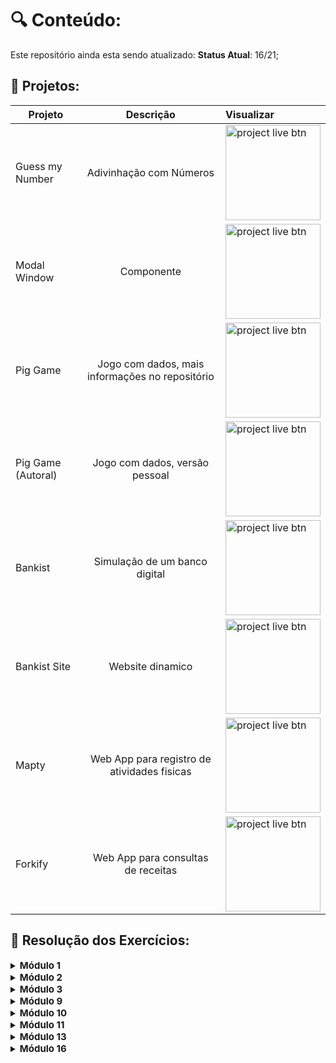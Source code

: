 


# :mag: Conteúdo:
Este repositório ainda esta sendo atualizado:
**Status Atual**: 16/21;

## :open_file_folder: Projetos:


| Projeto  |   Descrição    |  Visualizar |
|----------|:--------------:|:------------|
| Guess my Number |  Adivinhação com Números | <a href="https://guess-my-number-js-course.netlify.app"><img src="https://i.imgur.com/uLkkKPn.png" width="152" alt="project live btn"></a>|
| Modal Window |    Componente   |   <a href="https://modal-js-course.netlify.app"><img src="https://i.imgur.com/uLkkKPn.png" width="152" alt="project live btn"></a> |
|  Pig Game |  Jogo com dados, mais informações no repositório  | <a href="https://dice-js-course.netlify.app"><img src="https://i.imgur.com/uLkkKPn.png" width="152" alt="project live btn"></a> |
|  Pig Game (Autoral) |  Jogo com dados, versão pessoal  |   <a href="https://dice-game-js-course.netlify.app"><img src="https://i.imgur.com/uLkkKPn.png" width="152" alt="project live btn"></a> |
|  Bankist | Simulação de um banco digital| <a href="https://bankist-js-course.netlify.app"><img src="https://i.imgur.com/uLkkKPn.png" width="152" alt="project live btn"></a> |
|  Bankist Site | Website dinamico  | <a href="https://bankist-site-js-course.netlify.app"><img src="https://i.imgur.com/uLkkKPn.png" width="152" alt="project live btn"></a> |
|  Mapty | Web App para registro de atividades fisicas |    <a href="https://mapty-js-course.netlify.app"><img src="https://i.imgur.com/uLkkKPn.png" width="152" alt="project live btn"></a> |
|  Forkify | Web App para consultas de receitas |    <a href="https://forkify-js-course.netlify.app"><img src="https://i.imgur.com/uLkkKPn.png" width="152" alt="project live btn"></a> |



## :memo: Resolução dos Exercícios:

 <details>
  <summary><strong style="font-size: 15px;">Módulo 1</strong></summary>
  <p>
    -<a href="https://github.com/LuisMatheus-dev/Udemy-Javascript/tree/master/Challenges/Desafio%201">Desafio 1</a>
    <br> -<a href="https://github.com/LuisMatheus-dev/Udemy-Javascript/tree/master/Challenges/Desafio%202">Desafio 2</a>
    <br> -<a href="https://github.com/LuisMatheus-dev/Udemy-Javascript/tree/master/Challenges/Desafio%203">Desafio 3</a>
    <br> -<a href="https://github.com/LuisMatheus-dev/Udemy-Javascript/tree/master/Challenges/Desafio%204">Desafio 4</a>
  </p>
</details> 

 <details>
  <summary><strong style="font-size: 15px;">Módulo 2</strong></summary>
  <p>
    <br> -<a href="https://github.com/LuisMatheus-dev/Udemy-Javascript/tree/master/Challenges/Desafio%205">Desafio 5</a>
    <br> -<a href="https://github.com/LuisMatheus-dev/Udemy-Javascript/tree/master/Challenges/Desafio%206">Desafio 6</a>
    <br> -<a href="https://github.com/LuisMatheus-dev/Udemy-Javascript/tree/master/Challenges/Desafio%207">Desafio 7</a>
    <br> -<a href="https://github.com/LuisMatheus-dev/Udemy-Javascript/tree/master/Challenges/Desafio%208">Desafio 8</a>
  </p>
</details> 

<details>
<summary><strong style="font-size: 15px;">Módulo 3</strong></summary>
  <p>
    <br> -<a href="https://github.com/LuisMatheus-dev/Udemy-Javascript/tree/master/Challenges/Desafio%209">Desafio 9</a>
  </p>
</details> 

 <details>
  <summary><strong style="font-size: 15px;">Módulo 9</strong></summary>
<p>
  -<a href="https://github.com/LuisMatheus-dev/Udemy-Javascript/tree/master/Challenges/Desafio%2010">Desafio 10</a>
  <br> -<a href="https://github.com/LuisMatheus-dev/Udemy-Javascript/tree/master/Challenges/Desafio%2011">Desafio 11</a>
  <br> -<a href="https://github.com/LuisMatheus-dev/Udemy-Javascript/tree/master/Challenges/Desafio%2012">Desafio 12</a>
  <br> -<a href="https://github.com/LuisMatheus-dev/Udemy-Javascript/tree/master/Challenges/Desafio%2013">Desafio 13</a>
</p>
</details>

<details>
  <summary><strong style="font-size: 15px;">Módulo 10</strong></summary>
<p>
    -<a href="https://github.com/LuisMatheus-dev/Udemy-Javascript/tree/master/Challenges/Desafio%2014">Desafio 14</a>
    <br> -<a href="https://github.com/LuisMatheus-dev/Udemy-Javascript/tree/master/Challenges/Desafio%2015">Desafio 15</a>
</p>
</details>

<details>
  <summary><strong style="font-size: 15px;">Módulo 11</strong></summary>
<p>
  -<a href="https://github.com/LuisMatheus-dev/Udemy-Javascript/tree/master/Challenges/Desafio%2016">Desafio 16</a>
  <br> -<a href="https://github.com/LuisMatheus-dev/Udemy-Javascript/tree/master/Challenges/Desafio%2017-18">Desafio 17-18</a>
  <br> -<a href="https://github.com/LuisMatheus-dev/Udemy-Javascript/tree/master/Challenges/Desafio%2017-19">Desafio 19</a>
</p>
</details>

<details>
  <summary><strong style="font-size: 15px;">Módulo 13</strong></summary>
<p>
  -<a href="https://github.com/LuisMatheus-dev/Udemy-Javascript/tree/master/Challenges/Desafio%2020">Desafio 20</a>
  <br> -<a href="https://github.com/LuisMatheus-dev/Udemy-Javascript/tree/master/Challenges/Desafio%2021">Desafio 21</a>
  <br> -<a href="https://github.com/LuisMatheus-dev/Udemy-Javascript/tree/master/Challenges/Desafio%2022">Desafio 22</a>
  <br> -<a href="https://github.com/LuisMatheus-dev/Udemy-Javascript/tree/master/Challenges/Desafio%2023">Desafio 23</a>
</p>
</details>

<details>
  <summary><strong style="font-size: 15px;">Módulo 16</strong></summary>
<p>
  -<a href="https://github.com/LuisMatheus-dev/Udemy-Javascript/tree/master/Challenges/Requests-e-APIs">Requests-API (Pratica)</a>
  <br> -<a href="https://github.com/LuisMatheus-dev/Udemy-Javascript/tree/master/Challenges/Desafio%2024">Desafio 24</a>
  <br> -<a href="https://github.com/LuisMatheus-dev/Udemy-Javascript/tree/master/Challenges/Desafio%2025">Desafio 25</a>
  <br> -<a href="https://github.com/LuisMatheus-dev/Udemy-Javascript/tree/master/Challenges/Desafio%2026">Desafio 26</a>
</p>
</details>